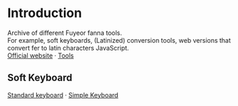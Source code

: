 # Introduction
Archive of different Fuyeor fanna tools.<br>
For example, soft keyboards, (Latinized) conversion tools, web versions that convert fer to latin characters JavaScript.<br>
<a href="https://fer.fuyeor.com">Official website</a> · <a href="https://fer.fuyeor.com/en/download">Tools</a>
## Soft Keyboard
<a href="https://fer.fuyeor.com/src/keyboard.html">Standard keyboard</a> · <a href="[https://fer.fuyeor.com/en/download](https://fer.github.io/tools/web-keyboard/simple)">Simple Keyboard</a>
